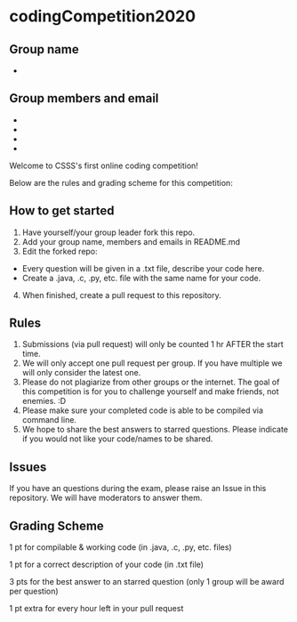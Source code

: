 # codingCompetition2020

## Group name
 -

## Group members and email
 -
 -
 -
 -

Welcome to CSSS's first online coding competition!

Below are the rules and grading scheme for this competition:

## How to get started
1. Have yourself/your group leader fork this repo.
2. Add your group name, members and emails in README.md
3. Edit the forked repo:
  - Every question will be given in a .txt file, describe your code here.
  - Create a .java, .c, .py, etc. file with the same name for your code.
4. When finished, create a pull request to this repository.

## Rules
1. Submissions (via pull request) will only be counted 1 hr AFTER the start time.
2. We will only accept one pull request per group. If you have multiple we will only consider the latest one.
3. Please do not plagiarize from other groups or the internet. The goal of this competition is for you to challenge yourself and make friends, not enemies. :D
4. Please make sure your completed code is able to be compiled via command line.
5. We hope to share the best answers to starred questions. Please indicate if you would not like your code/names to be shared.

## Issues
If you have an questions during the exam, please raise an Issue in this repository. We will have moderators to answer them.

## Grading Scheme
1 pt for compilable & working code (in .java, .c, .py, etc. files)

1 pt for a correct description of your code (in .txt file)

3 pts for the best answer to an starred question (only 1 group will be award per question)

1 pt extra for every hour left in your pull request
